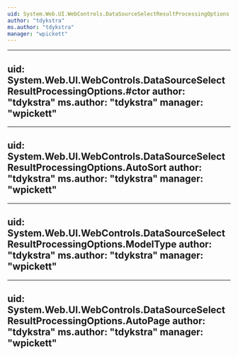```yaml
---
uid: System.Web.UI.WebControls.DataSourceSelectResultProcessingOptions
author: "tdykstra"
ms.author: "tdykstra"
manager: "wpickett"
---
```


---
uid: System.Web.UI.WebControls.DataSourceSelectResultProcessingOptions.#ctor
author: "tdykstra"
ms.author: "tdykstra"
manager: "wpickett"
---

---
uid: System.Web.UI.WebControls.DataSourceSelectResultProcessingOptions.AutoSort
author: "tdykstra"
ms.author: "tdykstra"
manager: "wpickett"
---

---
uid: System.Web.UI.WebControls.DataSourceSelectResultProcessingOptions.ModelType
author: "tdykstra"
ms.author: "tdykstra"
manager: "wpickett"
---

---
uid: System.Web.UI.WebControls.DataSourceSelectResultProcessingOptions.AutoPage
author: "tdykstra"
ms.author: "tdykstra"
manager: "wpickett"
---
